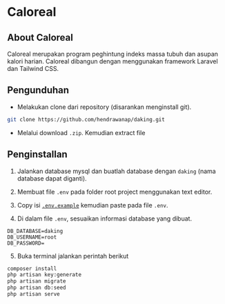 # Caloreal

## About Caloreal

Caloreal merupakan program peghintung indeks massa tubuh dan asupan kalori harian.
Caloreal dibangun dengan menggunakan framework Laravel dan Tailwind CSS.

## Pengunduhan 

- Melakukan clone dari repository (disarankan menginstall git).

```bash
git clone https://github.com/hendrawanap/daking.git
```

- Melalui download `.zip`. Kemudian extract file

## Penginstallan

1. Jalankan database mysql dan buatlah database dengan `daking` (nama database dapat diganti).

2. Membuat file `.env` pada folder root project menggunakan text editor.

3. Copy isi [`.env.example`](https://github.com/laravel/laravel/blob/master/.env.example) kemudian paste pada file `.env`.

4. Di dalam file `.env`, sesuaikan informasi database yang dibuat.

```
DB_DATABASE=daking
DB_USERNAME=root
DB_PASSWORD=
```

5. Buka terminal jalankan perintah berikut

```bash
composer install
php artisan key:generate
php artisan migrate
php artisan db:seed
php artisan serve
```
